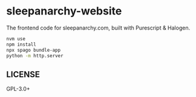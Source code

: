 # sleepanarchy-website

The frontend code for sleepanarchy.com, built with Purescript & Halogen.

```sh
nvm use
npm install
npx spago bundle-app
python -m http.server
```

## LICENSE

GPL-3.0+
